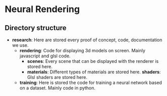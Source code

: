 # Neural Rendering

## Directory structure

* **research**: Here are stored every proof of concept, code, documentation we use.
  * **rendering**: Code for displaying 3d models on screen. Mainly javascript and glsl code.
    * **scenes**: Every scene that can be displayed with the renderer is stored here.
    * **materials**: Different types of materials are stored here.
      **shaders**: Glsl shaders are stored here.
  * **training**: Here is stored the code for training a neural network based on a dataset. Mainly code in python.
